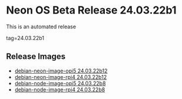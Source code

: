 # Neon OS Beta Release 24.03.22b1
This is an automated release

tag=24.03.22b1

## Release Images
- [debian-neon-image-opi5 24.03.22b12](https://2222.us/app/files/neon_images/core/opi5/dev/debian-neon-image-opi5_2024-03-22_12_52.img.xz)
- [debian-neon-image-rpi4 24.03.22b12](https://2222.us/app/files/neon_images/core/rpi4/dev/debian-neon-image-rpi4_2024-03-22_12_52.img.xz)
- [debian-node-image-opi5 24.03.22b8](https://2222.us/app/files/neon_images/node/opi5/dev/debian-node-image-opi5_2024-03-22_15_33.img.xz)
- [debian-node-image-rpi4 24.03.22b8](https://2222.us/app/files/neon_images/node/rpi4/dev/debian-node-image-rpi4_2024-03-22_15_33.img.xz)
